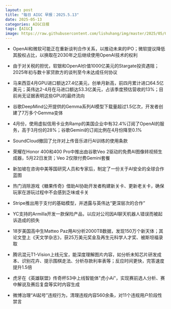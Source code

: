 ```yaml
---
layout: post
title: "每日 AIGC 早报：2025.5.13"
date: 2025-05-13
categories: AIGC日报
tags: [AIGC]
image: https://raw.githubusercontent.com/lishuhang/img/master/2025/05/0513-d.jpg
---
```


- OpenAI和微软可能正在重新谈判合作关系，以推动未来的IPO；微软提议降低其股权占比，以换取在2030年之后继续使用OpenAI技术的权利

- 由于对关税的担忧，软银和OpenAI价值1000亿美元的Stargate投资遇阻；2025年初与数十家贷款方的谈判至今未达成任何协议

- 马来西亚4月GPU进口额达27.4亿美元，创单月新高，前四月累计进口64.5亿美元；英伟达2-4月在马进口额达53.3亿美元，占该季度预估营收的13%；目前尚无证据表明这些GPU的最终流向

- 谷歌DeepMind公开提供的Gemma系列AI模型下载量超过1.5亿次，开发者创建了7万多个Gemma变体

- 4月份，使用虚拟信用卡业务Ramp的美国企业中有32.4%订阅了OpenAI的服务，高于3月份的28%；谷歌Gemini的订阅比例在4月份降至0.1%

- SoundCloud撤回了允许对上传音乐进行AI训练的使用条款

- 荣耀在Honor 400和400 Pro中推出由谷歌Veo 2驱动的免费AI图像转视频生成器，5月22日发货；Veo 2仅限付费Gemini套餐

- 新加坡在咨询中美等国研究人员和专家后，制定了一份关于AI安全的全球合作蓝图

- 热门消除游戏《糖果传奇》借助AI协助开发者构建新关卡、更新老关卡，确保玩家在游玩过程中不会感到乏味或卡关

- Stripe推出用于支付的基础模型，并透露与英伟达“更深层次的合作”

- YC支持的Armilla开发一款保险产品，以应对公司因AI聊天机器人错误而被起诉造成的损失

- 18岁美国高中生Matteo Paz用AI分析2000TB数据，发现150万个新天体；其论文登上《天文学杂志》，获25万美元奖金及再生元科学人才奖、被斯坦福录取

- 腾讯混元T1-Vision上线元宝，能深度理解图片内容，如分析未知芯片研发成本、识别花卉、提示围棋走法、分析存款利率表等；反应时间更快，完答速度提升1.5倍

- 虎牙在《英雄联盟》传奇杯S3中上线智能体"虎小Ai"，实现赛前选人分析、赛中解说及赛后复盘等实时内容生成

- 微博治理“AI起号”违规行为，清理违规内容560余条，对11个违规用户阶段性禁言